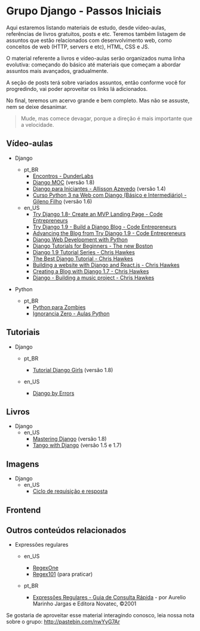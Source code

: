 # Grupo Django - Passos Iniciais

Aqui estaremos listando materiais de estudo, desde vídeo-aulas, referências de livros gratuitos, posts e etc. Teremos também listagem de assuntos que estão relacionados com desenvolvimento web, como conceitos de web (HTTP, servers e etc), HTML, CSS e JS.

O material referente a livros e vídeo-aulas serão organizados numa linha evolutiva: começando do básico até materiais que começam a abordar assuntos mais avançados, gradualmente.

A seção de posts terá sobre variados assuntos, então conforme você for progredindo, vai poder aproveitar os links lá adicionados.

No final, teremos um acervo grande e bem completo. Mas não se assuste, nem se deixe desanimar.
> Mude, mas comece devagar, porque a direção é mais importante que a velocidade.

## Vídeo-aulas

- Django
	- pt_BR
		- [Encontros - DunderLabs](https://www.youtube.com/playlist?list=PLX3H5HWvzsQtOIEWUcEzzkJNIF7IYMLIl)
		- [Django MOC](https://www.youtube.com/playlist?list=PLHWfNMxB2F4G2KHo8DBQr_xq79FXgEIAE) (versão 1.8)
		- [Django para Iniciantes - Allisson Azevedo](https://www.youtube.com/playlist?list=PLfkVgm8720kzm6fmTekjtKyFcppyD4Ubd) (versão 1.4)
		- [Curso Python 3 na Web com Django (Básico e Intermediário) - Gileno Filho](https://www.udemy.com/python-3-na-web-com-django-basico-intermediario/) (versão 1.6)
	- en_US
		- [Try Django 1.8- Create an MVP Landing Page - Code Entrepreneurs](https://www.youtube.com/playlist?list=PLEsfXFp6DpzRcd-q4vR5qAgOZUuz8041S)
		- [Try Django 1.9 -  Build a Django Blog - Code Entrepreneurs](https://www.youtube.com/playlist?list=PLEsfXFp6DpzQFqfCur9CJ4QnKQTVXUsRy)
        - [Advancing the Blog from Try Django 1.9 - Code Entrepreneurs](https://www.youtube.com/playlist?list=PLEsfXFp6DpzQB82YbmKKBy2jKdzpZKczn)
        - [Django Web Development with Python](https://www.youtube.com/playlist?list=PLQVvvaa0QuDeA05ZouE4OzDYLHY-XH-Nd)
        - [Django Tutorials for Beginners - The new Boston](https://www.youtube.com/playlist?list=PL6gx4Cwl9DGBlmzzFcLgDhKTTfNLfX1IK)
        - [Django 1.9 Tutorial Series - Chris Hawkes](https://www.youtube.com/playlist?list=PLei96ZX_m9sWowRU2mn0ccUNIBTTclcWO)
        - [The Best Django Tutorial - Chris Hawkes](https://www.youtube.com/playlist?list=PLei96ZX_m9sWlZ9pgnJ6eix76lffAZ2_0)
        - [Building a website with Django and React.js - Chris Hawkes](https://www.youtube.com/playlist?list=PLei96ZX_m9sUs4aFBvxQDKAE1tg2kN01e)
        - [Creating a Blog with Django 1.7 - Chris Hawkes](https://www.youtube.com/playlist?list=PLei96ZX_m9sV9Me7BVXL1RsiwZzUIrgrV)
        - [Django - Building a music project - Chris Hawkes](https://www.youtube.com/playlist?list=PLei96ZX_m9sXgQKdUxVuFw6NJTAZAtMHm)

- Python
	- pt_BR
		- [Python para Zombies](https://www.youtube.com/playlist?list=PLUukMN0DTKCtbzhbYe2jdF4cr8MOWClXc)
		- [Ignorancia Zero - Aulas Python](https://www.youtube.com/playlist?list=PLfCKf0-awunOu2WyLe2pSD2fXUo795xRe)


## Tutoriais

- Django
	- pt_BR
		- [Tutorial Django Girls](http://tutorial.djangogirls.org/pt/) (versão 1.8)

	- en_US
		- [Django by Errors](https://django-by-errors.readthedocs.org/en/latest/)

## Livros

- Django
	- en_US
		- [Mastering Django](http://masteringdjango.com/) (versão 1.8)
		- [Tango with Django](http://www.tangowithdjango.com/) (versão 1.5 e 1.7)


## Imagens

- Django
	- en_US
		- [Ciclo de requisição e resposta](http://i.imgur.com/jDyQIEz.jpg)


## Frontend


## Outros conteúdos relacionados

- Expressões regulares
	- en_US
		- [RegexOne](http://regexone.com/lesson/introduction_abcs)
		- [Regex101](https://regex101.com/#python) (para praticar)

	- pt_BR
		- [Expressões Regulares - Guia de Consulta Rápida](http://aurelio.net/regex/guia/) - por Aurelio Marinho Jargas e Editora Novatec, ©2001


Se gostaria de aproveitar esse material interagindo conosco, leia nossa nota sobre o grupo: http://pastebin.com/nwYyG7Ar

